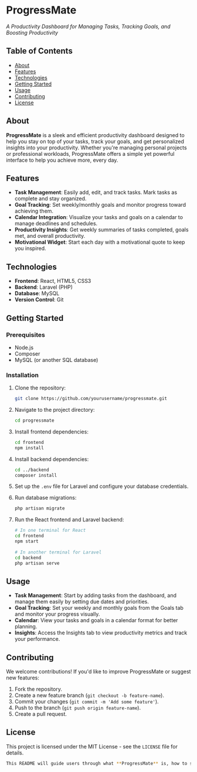 # ProgressMate  
_A Productivity Dashboard for Managing Tasks, Tracking Goals, and Boosting Productivity_

<!-- ![ProgressMate Logo](https://via.placeholder.com/150) Replace this with your app's logo -->

## Table of Contents
- [About](#about)
- [Features](#features)
- [Technologies](#technologies)
- [Getting Started](#getting-started)
- [Usage](#usage)
- [Contributing](#contributing)
- [License](#license)

## About
**ProgressMate** is a sleek and efficient productivity dashboard designed to help you stay on top of your tasks, track your goals, and get personalized insights into your productivity. Whether you're managing personal projects or professional workloads, ProgressMate offers a simple yet powerful interface to help you achieve more, every day.

## Features
- **Task Management**: Easily add, edit, and track tasks. Mark tasks as complete and stay organized.
- **Goal Tracking**: Set weekly/monthly goals and monitor progress toward achieving them.
- **Calendar Integration**: Visualize your tasks and goals on a calendar to manage deadlines and schedules.
- **Productivity Insights**: Get weekly summaries of tasks completed, goals met, and overall productivity.
- **Motivational Widget**: Start each day with a motivational quote to keep you inspired.
  
## Technologies
- **Frontend**: React, HTML5, CSS3
- **Backend**: Laravel (PHP)
- **Database**: MySQL
- **Version Control**: Git

## Getting Started
### Prerequisites
- Node.js
- Composer
- MySQL (or another SQL database)

### Installation
1. Clone the repository:
   ```bash
   git clone https://github.com/yourusername/progressmate.git

2. Navigate to the project directory:
   ```bash
   cd progressmate
   ```

3. Install frontend dependencies:
   ```bash
   cd frontend
   npm install
   ```

4. Install backend dependencies:
   ```bash
   cd ../backend
   composer install
   ```

5. Set up the `.env` file for Laravel and configure your database credentials.

6. Run database migrations:
   ```bash
   php artisan migrate
   ```

7. Run the React frontend and Laravel backend:
   ```bash
   # In one terminal for React
   cd frontend
   npm start
    
   # In another terminal for Laravel
   cd backend
   php artisan serve
   ```

## Usage
- **Task Management**: Start by adding tasks from the dashboard, and manage them easily by setting due dates and priorities.
- **Goal Tracking**: Set your weekly and monthly goals from the Goals tab and monitor your progress visually.
- **Calendar**: View your tasks and goals in a calendar format for better planning.
- **Insights**: Access the Insights tab to view productivity metrics and track your performance.

## Contributing
We welcome contributions! If you'd like to improve ProgressMate or suggest new features:

1. Fork the repository.
2. Create a new feature branch (`git checkout -b feature-name`).
3. Commit your changes (`git commit -m 'Add some feature'`).
4. Push to the branch (`git push origin feature-name`).
5. Create a pull request. 

## License
This project is licensed under the MIT License - see the `LICENSE` file for details.
  ```bash
  This README will guide users through what **ProgressMate** is, how to set it up, and how to contribute. Let me know if you'd like to add or modify anything!
  ```








